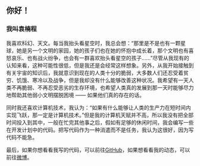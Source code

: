 ## 你好！

### 我叫袁楠程

我喜欢科幻、天文。每当我抬头看星空时，我总会想：“那里是不是也有一颗星球，她是另一个文明的家园，她的孩子们也在她的怀抱中成长着，那个文明也有喜怒哀乐、也有战火纷争，也会有一群喜欢抬头看星空的孩子……”尽管从我现有的认知来看，这种可能性很低，但是我还是会经常这样想象。另外，从我开始接触到有关宇宙的知识后，我就意识到现在的人类十分的脆弱，大多数人们还忍受着贫穷、饥饿、寒冷以及战争，但是我却没有什么能够改善这种状况。我希望有一天人类不再脆弱、不再忍受恶劣的生存环境，也希望人类真的发展到那一天时能够尽力地帮助其他弱小文明摆脱困境 —— 如果他们真的存在的话。

同时我还喜欢计算机技术，我认为：“如果有什么能够让人类的生产力在短时间内实现飞跃，那一定是计算机技术。”但是我的计算机天赋并不高，所以我没有把全部时间投入到其中，一般在忙完其他事之后，假如有足够的休闲时间，我会编写一些在开发计划中的代码。把写代码作为一种消遣而不是任务，我认为这很好，因为写代码不能急。

最后，如果你想看看我写的代码，可以前往[GitHub](https://github.com/yuannancheng/)，如果想看看我的动态，可以前往[微博](https://weibo.com/yuannancheng/)。